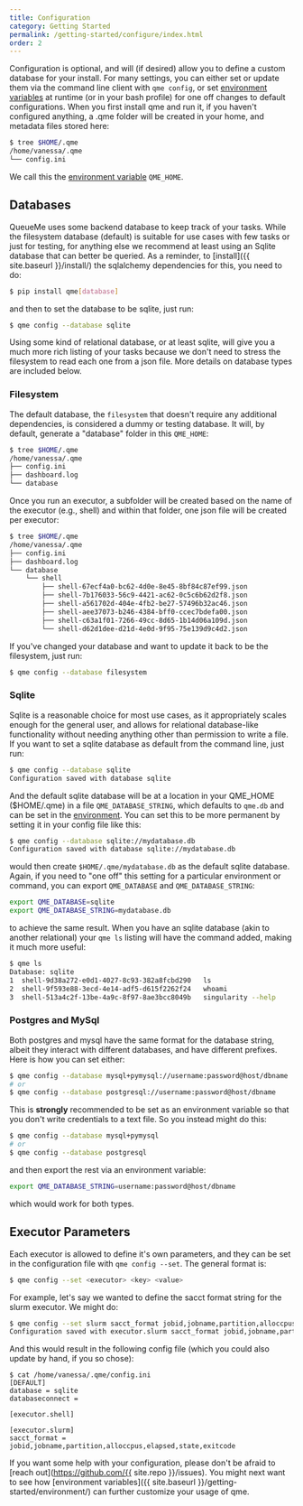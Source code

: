 ```yaml
---
title: Configuration
category: Getting Started
permalink: /getting-started/configure/index.html
order: 2
---
```


Configuration is optional, and will (if desired) allow you to define a custom
database for your install. For many settings, you can either set or update them via
the command line client with `qme config`, or set [environment variables](../environment/) 
at runtime (or in your bash profile) for one off changes to default configurations.
When you first install qme and run it, if you haven't configured anything, 
a .qme folder will be created in your home, and metadata files stored here:

```bash
$ tree $HOME/.qme
/home/vanessa/.qme
└── config.ini
```

We call this the [environment variable](../environment/) `QME_HOME`.

## Databases

QueueMe uses some backend database to keep track of your tasks.
While the filesystem database (default) is suitable for use cases with few tasks or just
for testing, for anything else we recommend at least using an Sqlite database
that can better be queried. As a reminder, to [install]({{ site.baseurl }}/install/)
the sqlalchemy dependencies for this, you need to do:

```bash
$ pip install qme[database]
```

and then to set the database to be sqlite, just run:

```bash
$ qme config --database sqlite
```

Using some kind of relational database, or at least sqlite, will give
you a much more rich listing of your tasks because we don't need to stress
the filesystem to read each one from a json file.
More details on database types are included below.


### Filesystem

The default database, the `filesystem` that doesn't require any additional dependencies,
is considered a dummy or testing database. It will, by default, generate a "database"
folder in this `QME_HOME`:

```bash
$ tree $HOME/.qme
/home/vanessa/.qme
├── config.ini
├── dashboard.log
└── database
```

Once you run an executor, a subfolder will be created based on the name of
the executor (e.g., shell) and within that folder, one json file will be created
per executor:

```bash
$ tree $HOME/.qme
/home/vanessa/.qme
├── config.ini
├── dashboard.log
└── database
    └── shell
        ├── shell-67ecf4a0-bc62-4d0e-8e45-8bf84c87ef99.json
        ├── shell-7b176033-56c9-4421-ac62-0c5c6b62d2f8.json
        ├── shell-a561702d-404e-4fb2-be27-57496b32ac46.json
        ├── shell-aee37073-b246-4384-bff0-ccec7bdefa00.json
        ├── shell-c63a1f01-7266-49cc-8d65-1b14d06a109d.json
        └── shell-d62d1dee-d21d-4e0d-9f95-75e139d9c4d2.json
```

If you've changed your database and want to update it back to be the filesystem,
just run:

```bash
$ qme config --database filesystem
```

### Sqlite

Sqlite is a reasonable choice for most use cases, as it appropriately scales enough for
the general user, and allows for relational database-like functionality without
needing anything other than permission to write a file. If you want to set a sqlite
database as default from the command line, just run:

```bash
$ qme config --database sqlite
Configuration saved with database sqlite
```

And the default sqlite database will be at a location in your QME_HOME ($HOME/.qme)
in a file `QME_DATABASE_STRING`, which defaults to `qme.db` and can be set in 
the [environment](../environment/). You can set this to be more permanent by setting
it in your config file like this:

```bash
$ qme config --database sqlite://mydatabase.db
Configuration saved with database sqlite://mydatabase.db
```

would then create `$HOME/.qme/mydatabase.db` as the default sqlite database. Again,
if you need to "one off" this setting for a particular environment or command,
you can export `QME_DATABASE` and `QME_DATABASE_STRING`:

```bash
export QME_DATABASE=sqlite
export QME_DATABASE_STRING=mydatabase.db
```

to achieve the same result. When you have an sqlite database (akin to another
relational) your `qme ls` listing will have the command added, making
it much more useful:

```bash
$ qme ls
Database: sqlite
1  shell-9d38a272-e0d1-4027-8c93-382a8fcbd290	ls
2  shell-9f593e88-3ecd-4e14-adf5-d615f2262f24	whoami
3  shell-513a4c2f-13be-4a9c-8f97-8ae3bcc8049b	singularity --help
```


### Postgres and MySql

Both postgres and mysql have the same format for the database string, albeit
they interact with different databases, and have different prefixes. Here is
how you can set either:

```bash
$ qme config --database mysql+pymysql://username:password@host/dbname
# or
$ qme config --database postgresql://username:password@host/dbname
```

This is **strongly** recommended to be set as an environment variable so that you don't
write credentials to a text file. So you instead might do this:

```bash
$ qme config --database mysql+pymysql
# or
$ qme config --database postgresql
```

and then export the rest via an environment variable:

```bash
export QME_DATABASE_STRING=username:password@host/dbname
```

which would work for both types.

## Executor Parameters

Each executor is allowed to define it's own parameters, and they can be
set in the configuration file with `qme config --set`. The general format is:

```bash
$ qme config --set <executor> <key> <value>
```

For example, let's say we wanted to define the sacct format string for the slurm executor.
We might do:

```bash
$ qme config --set slurm sacct_format jobid,jobname,partition,alloccpus,elapsed,state,exitcode
Configuration saved with executor.slurm sacct_format jobid,jobname,partition,alloccpus,elapsed,state,exitcode
```

And this would result in the following config file (which you could also update by hand,
if you so chose):

```
$ cat /home/vanessa/.qme/config.ini 
[DEFAULT]
database = sqlite
databaseconnect = 

[executor.shell]

[executor.slurm]
sacct_format = jobid,jobname,partition,alloccpus,elapsed,state,exitcode
```

If you want some help with your configuration, please don't be afraid to [reach out](https://github.com/{{ site.repo }}/issues). You might next want to see how [environment variables]({{ site.baseurl }}/getting-started/environment/) can further customize your usage of qme.
